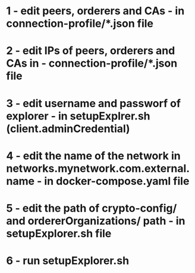# 1 - edit peers, orderers and CAs - in connection-profile/*.json file

# 2 - edit IPs of peers, orderers and CAs in - connection-profile/*.json file

# 3 - edit username and passworf of explorer - in setupExplrer.sh (client.adminCredential)

# 4 - edit the name of the network in networks.mynetwork.com.external.name - in docker-compose.yaml file

# 5 - edit the path of crypto-config/ and ordererOrganizations/ path - in setupExplorer.sh file

# 6 - run setupExplorer.sh
